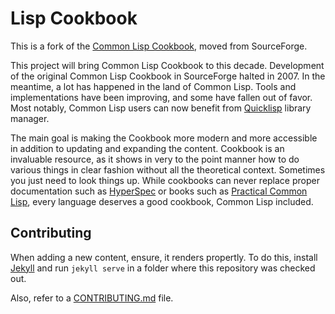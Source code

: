 # Lisp Cookbook

This is a fork of the [Common Lisp Cookbook][sf], moved from SourceForge.

This project will bring Common Lisp Cookbook to this decade. Development of the original Common Lisp Cookbook in SourceForge halted in 2007. In the meantime, a lot has happened in the land of Common Lisp. Tools and implementations have been improving, and some have fallen out of favor. Most notably, Common Lisp users can now benefit from [Quicklisp][ql] library manager.

The main goal is making the Cookbook more modern and more accessible in addition to updating and expanding the content. Cookbook is an invaluable resource, as it shows in very to the point manner how to do various things in clear fashion without all the theoretical context. Sometimes you just need to look things up. While cookbooks can never replace proper documentation such as [HyperSpec][hs] or books such as [Practical Common Lisp][pcl], every language deserves a good cookbook, Common Lisp included.

## Contributing

When adding a new content, ensure, it renders propertly. To do this, install [Jekyll][jekyll] and run `jekyll serve` in a folder where this repository was checked out.

Also, refer to a [CONTRIBUTING.md][contributing] file.

[sf]: http://cl-cookbook.sourceforge.net/
[ql]: https://www.quicklisp.org/
[hs]: http://www.lispworks.com/documentation/HyperSpec/Front/X_Master.htm
[pcl]: http://www.gigamonkeys.com/book/
[jekyll]: https://jekyllrb.com/docs/installation/
[contributing]: CONTRIBUTING.md
